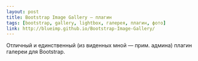 ```yaml
---
layout: post
title: Bootstrap Image Gallery — плагин
tags: [bootstrap, gallery, lightbox, галерея, плагин, фото]
link: http://blueimp.github.io/Bootstrap-Image-Gallery/
---
```


<p>Отличный и единственный (из виденных мной — прим. админа) плагин галереи для Bootstrap.</p>
